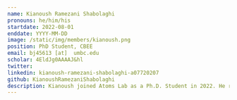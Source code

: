 ```yaml
---
name: Kianoush Ramezani Shabolaghi
pronouns: he/him/his
startdate: 2022-08-01
enddate: YYYY-MM-DD
image: /static/img/members/kianoush.png
position: PhD Student, CBEE
email: bj45613 [at]  umbc.edu
scholar: 4EldJg0AAAAJ&hl
twitter: 
linkedin: kianoush-ramezani-shabolaghi-a07720207
github: KianoushRamezaniShabolaghi
description: Kianoush joined Atoms Lab as a Ph.D. Student in 2022. He received his M.Sc. in Chemical Engineering from Sharif University of Technology in Iran in 2020, where he studied Molecular Simulations for adsorption in zeolites. He is currently working on Machine Learning algorithms (Symbolic Regression), which aims to finding mathematical relationships between dataset variables. In his free time you might find him traveling or lifting weights at the gym.
---
```

